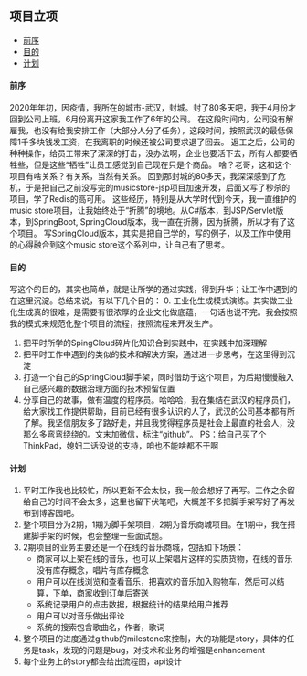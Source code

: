 ## 项目立项
* [前序](#前序)
* [目的](#目的)
* [计划](#计划)

#### 前序
2020年年初，因疫情，我所在的城市-武汉，封城。封了80多天吧，我于4月份才回到公司上班，6月份离开这家我工作了6年的公司。
在这段时间内，公司没有解雇我，也没有给我安排工作（大部分人分了任务），这段时间，按照武汉的最低保障1千多块钱发工资，在我离职的时候还被公司要求退了回去。
返工之后，公司的种种操作，给员工带来了深深的打击，没办法啊，企业也要活下去，所有人都要牺牲些，但是这些“牺牲”让员工感觉到自己现在只是个商品。
啥？老哥，这和这个项目有啥关系？有关系，当然有关系。
回到那封城的80多天，我深深感到了危机，于是把自己之前没写完的musicstore-jsp项目加速开发，后面又写了秒杀的项目，学了Redis的高可用。
这些经历，特别是从大学时代到今天，我一直维护的music store项目，让我始终处于“折腾”的境地。从C#版本，到JSP/Servlet版本，到SpringBoot, SpringCloud版本，我一直在折腾，因为折腾，所以才有了这个项目。
写SpringCloud版本，其实是把自己学的，写的例子，以及工作中使用的心得融合到这个music store这个系列中，让自己有了思考。

#### 目的
写这个的目的，其实也简单，就是让所学的通过实践，得到升华；让工作中遇到的在这里沉淀。总结来说，有以下几个目的：
0. 工业化生成模式演练。其实做工业化生成真的很难，是需要有很浓厚的企业文化做底蕴，一句话也说不完。我会按照我的模式来规范化整个项目的流程，按照流程来开发生产。
1. 把平时所学的SpingCloud碎片化知识合到实践中，在实践中加深理解
2. 把平时工作中遇到的类似的技术和解决方案，通过进一步思考，在这里得到沉淀
3. 打造一个自己的SpringCloud脚手架，同时借助于这个项目，为后期慢慢融入自己感兴趣的数据治理方面的技术预留位置
4. 分享自己的故事，做有温度的程序员。哈哈哈，我在集结在武汉的程序员们，给大家找工作提供帮助，目前已经有很多认识的人了，武汉的公司基本都有所了解。我坚信朋友多了路好走，并且我觉得程序员是社会上最直的社会人，没那么多弯弯绕绕的。文末加微信，标注“github”。
PS：给自己买了个ThinkPad，媳妇二话没说的支持，咱也不能啥都不干啊

#### 计划
1. 平时工作我也比较忙，所以更新不会太快，我一般会想好了再写。工作之余留给自己的时间不会太多，这里也留下伏笔吧，大概差不多把脚手架写好了再发布到博客园吧。
2. 整个项目分为2期，1期为脚手架项目，2期为音乐商城项目。在1期中，我在搭建脚手架的时候，也会整理一些面试题。
3. 2期项目的业务主要还是一个在线的音乐商城，包括如下场景：
    * 商家可以上架在线的音乐，也可以上架唱片这样的实质货物，在线的音乐没有库存概念，唱片有库存概念
    * 用户可以在线浏览和查看音乐，把喜欢的音乐加入购物车，然后可以结算，下单，商家收到订单后寄送
    * 系统记录用户的点击数据，根据统计的结果给用户推荐
    * 用户可以对音乐做出评论
    * 系统的搜索包含歌曲名，作者，歌词
4. 整个项目的进度通过github的milestone来控制，大的功能是story，具体的任务是task，发现的问题是bug，对技术和业务的增强是enhancement
5. 每个业务上的story都会给出流程图，api设计